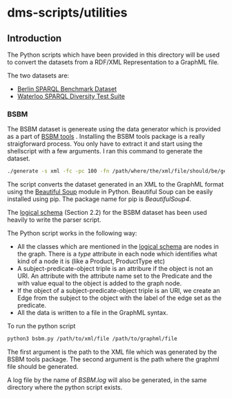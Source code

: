 # dms-scripts/utilities #

## Introduction ##

The Python scripts which have been provided in this directory will be used to convert the datasets from a RDF/XML Representation to a GraphML file.

The two datasets are:
* [Berlin SPARQL Benchmark Dataset](http://wifo5-03.informatik.uni-mannheim.de/bizer/berlinsparqlbenchmark/spec/Dataset/)
* [Waterloo SPARQL Diversity Test Suite](http://dsg.uwaterloo.ca/watdiv/#dataset)

### BSBM ###
The BSBM dataset is genereate using the data generator which is provided as a part of [BSBM tools](https://sourceforge.net/projects/bsbmtools/) .
Installing the BSBM tools package is a  really straigforward process. You only have to extract it and start using the shellscript with a few arguments. 
I ran this command to generate the dataset.

```bash
./generate -s xml -fc -pc 100 -fn /path/where/the/xml/file/should/be/generated
```

The script converts the dataset generated in an XML to the GraphML format using the [Beautiful Soup](https://www.crummy.com/software/BeautifulSoup/) module in Python.
Beautiful Soup can be easily installed using pip. The package name for pip is *BeautifulSoup4*.

The [logical schema](http://wifo5-03.informatik.uni-mannheim.de/bizer/berlinsparqlbenchmark/spec/Dataset/) (Section 2.2) for the BSBM dataset has been used heavily to write the parser script.

The Python script works in the following way:
* All the classes which are mentioned in the [logical schema](http://wifo5-03.informatik.uni-mannheim.de/bizer/berlinsparqlbenchmark/spec/Dataset/) are nodes in the graph. There is a *type* attribute in each node which identifies what kind of a node it is (like a Product, ProductType etc) 
* A subject-predicate-object triple is an attribure if the object is not an URI. An attribute with the attribute name set to the Predicate and the with value equal to the object is added to the graph node.
* If the object of a subject-predicate-object triple is an URI, we create an Edge from the subject to the object with the label of the edge set as the predicate.
* All the data is written to a file in the GraphML syntax.

To run the python script
```bash
python3 bsbm.py /path/to/xml/file /path/to/graphml/file
```

The first argument is the path to the XML file which was generated by the BSBM tools package. The second argument is the path where the graphml file should be generated.

A log file by the name of *BSBM.log* will also be generated, in the same directory where the python script exists.

